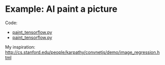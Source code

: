 # Example: AI paint a picture

Code:

* [paint_tensorflow.py](paint_tensorflow.py)
* [paint_tensorflow.py](paint_keras.py)

My inspiration: http://cs.stanford.edu/people/karpathy/convnetjs/demo/image_regression.html
